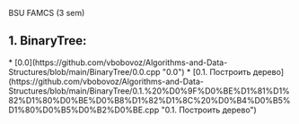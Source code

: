 BSU FAMCS (3 sem)

<h2>1. BinaryTree:</h2>
   * [0.0](https://github.com/vbobovoz/Algorithms-and-Data-Structures/blob/main/BinaryTree/0.0.cpp "0.0")  
   * [0.1. Построить дерево](https://github.com/vbobovoz/Algorithms-and-Data-Structures/blob/main/BinaryTree/0.1.%20%D0%9F%D0%BE%D1%81%D1%82%D1%80%D0%BE%D0%B8%D1%82%D1%8C%20%D0%B4%D0%B5%D1%80%D0%B5%D0%B2%D0%BE.cpp "0.1. Построить дерево")
